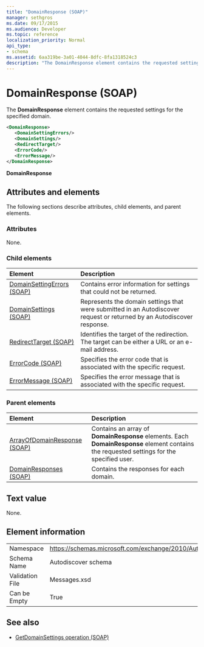 ```yaml
---
title: "DomainResponse (SOAP)"
manager: sethgros
ms.date: 09/17/2015
ms.audience: Developer
ms.topic: reference
localization_priority: Normal
api_type:
- schema
ms.assetid: 6aa319be-3a01-4044-8dfc-8fa1318524c3
description: "The DomainResponse element contains the requested settings for the specified domain."
---
```


# DomainResponse (SOAP)

The **DomainResponse** element contains the requested settings for the specified domain. 
  
```XML
<DomainResponse>
   <DomainSettingErrors/>
   <DomainSettings/>
   <RedirectTarget/>
   <ErrorCode/>
   <ErrorMessage/>
</DomainResponse>
```

 **DomainResponse**
## Attributes and elements

The following sections describe attributes, child elements, and parent elements.
  
### Attributes

None.
  
### Child elements

|**Element**|**Description**|
|:-----|:-----|
|[DomainSettingErrors (SOAP)](domainsettingerrors-soap.md) <br/> |Contains error information for settings that could not be returned.  <br/> |
|[DomainSettings (SOAP)](domainsettings-soap.md) <br/> |Represents the domain settings that were submitted in an Autodiscover request or returned by an Autodiscover response.  <br/> |
|[RedirectTarget (SOAP)](redirecttarget-soap.md) <br/> |Identifies the target of the redirection. The target can be either a URL or an e-mail address.  <br/> |
|[ErrorCode (SOAP)](errorcode-soap.md) <br/> |Specifies the error code that is associated with the specific request.  <br/> |
|[ErrorMessage (SOAP)](errormessage-soap.md) <br/> |Specifies the error message that is associated with the specific request.  <br/> |
   
### Parent elements

|**Element**|**Description**|
|:-----|:-----|
|[ArrayOfDomainResponse (SOAP)](arrayofdomainresponse-soap.md) <br/> |Contains an array of **DomainResponse** elements. Each **DomainResponse** element contains the requested settings for the specified user.  <br/> |
|[DomainResponses (SOAP)](domainresponses-soap.md) <br/> |Contains the responses for each domain.  <br/> |
   
## Text value

None.
  
## Element information

|||
|:-----|:-----|
|Namespace  <br/> |https://schemas.microsoft.com/exchange/2010/Autodiscover  <br/> |
|Schema Name  <br/> |Autodiscover schema  <br/> |
|Validation File  <br/> |Messages.xsd  <br/> |
|Can be Empty  <br/> |True  <br/> |
   
## See also

- [GetDomainSettings operation (SOAP)](getdomainsettings-operation-soap.md)

